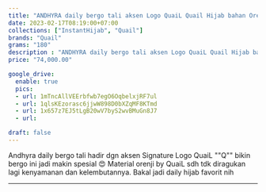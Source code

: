 ```yaml
---
title: "ANDHYRA daily bergo tali aksen Logo QuaiL Quail Hijab bahan Orenji"
date: 2023-02-17T08:19:00+07:00
collections: ["InstantHijab", "Quail"]
brands: "Quail"
grams: "180"
description : "ANDHYRA daily bergo tali aksen Logo QuaiL Quail Hijab bahan Orenji"
price: "74,000.00"

google_drive:
  enable: true
  pics:
  - url: 1mTncAllVEErbfwb7egO6OqbelxjRF7ul
  - url: 1qlsKEzorasc6jjwW898D0bXZqMF8KTmd
  - url: 1x657z7EJ5tLgB20wV7byS2wvBMuGn8J7
  - url: 

draft: false
---
```


Andhyra daily bergo tali hadir dgn aksen Signature Logo QuaiL ""Q"" bikin bergo ini jadi makin spesial 😍 Material orenji by QuaiL sdh tdk diragukan lagi kenyamanan dan kelembutannya. Bakal jadi daily hijab favorit nih 

________    
 

